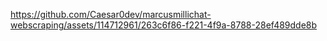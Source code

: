 

https://github.com/Caesar0dev/marcusmillichat-webscraping/assets/114712961/263c6f86-f221-4f9a-8788-28ef489dde8b

